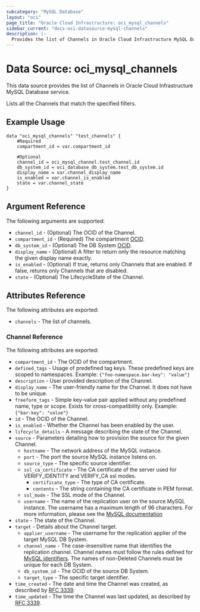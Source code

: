 ```yaml
---
subcategory: "MySQL Database"
layout: "oci"
page_title: "Oracle Cloud Infrastructure: oci_mysql_channels"
sidebar_current: "docs-oci-datasource-mysql-channels"
description: |-
  Provides the list of Channels in Oracle Cloud Infrastructure MySQL Database service
---
```


# Data Source: oci_mysql_channels
This data source provides the list of Channels in Oracle Cloud Infrastructure MySQL Database service.

Lists all the Channels that match the specified filters.

## Example Usage

```hcl
data "oci_mysql_channels" "test_channels" {
	#Required
	compartment_id = var.compartment_id

	#Optional
	channel_id = oci_mysql_channel.test_channel.id
	db_system_id = oci_database_db_system.test_db_system.id
	display_name = var.channel_display_name
	is_enabled = var.channel_is_enabled
	state = var.channel_state
}
```

## Argument Reference

The following arguments are supported:

* `channel_id` - (Optional) The OCID of the Channel.
* `compartment_id` - (Required) The compartment [OCID](https://docs.cloud.oracle.com/iaas/Content/General/Concepts/identifiers.htm).
* `db_system_id` - (Optional) The DB System [OCID](https://docs.cloud.oracle.com/iaas/Content/General/Concepts/identifiers.htm).
* `display_name` - (Optional) A filter to return only the resource matching the given display name exactly.
* `is_enabled` - (Optional) If true, returns only Channels that are enabled. If false, returns only Channels that are disabled. 
* `state` - (Optional) The LifecycleState of the Channel.


## Attributes Reference

The following attributes are exported:

* `channels` - The list of channels.

### Channel Reference

The following attributes are exported:

* `compartment_id` - The OCID of the compartment.
* `defined_tags` - Usage of predefined tag keys. These predefined keys are scoped to namespaces. Example: `{"foo-namespace.bar-key": "value"}` 
* `description` - User provided description of the Channel.
* `display_name` - The user-friendly name for the Channel. It does not have to be unique.
* `freeform_tags` - Simple key-value pair applied without any predefined name, type or scope. Exists for cross-compatibility only. Example: `{"bar-key": "value"}` 
* `id` - The OCID of the Channel.
* `is_enabled` - Whether the Channel has been enabled by the user.
* `lifecycle_details` - A message describing the state of the Channel.
* `source` - Parameters detailing how to provision the source for the given Channel.
	* `hostname` - The network address of the MySQL instance.
	* `port` - The port the source MySQL instance listens on.
	* `source_type` - The specific source identifier.
	* `ssl_ca_certificate` - The CA certificate of the server used for VERIFY_IDENTITY and VERIFY_CA ssl modes.
		* `certificate_type` - The type of CA certificate.
		* `contents` - The string containing the CA certificate in PEM format.
	* `ssl_mode` - The SSL mode of the Channel.
	* `username` - The name of the replication user on the source MySQL instance. The username has a maximum length of 96 characters. For more information, please see the [MySQL documentation](https://dev.mysql.com/doc/refman/8.0/en/change-master-to.html) 
* `state` - The state of the Channel.
* `target` - Details about the Channel target.
	* `applier_username` - The username for the replication applier of the target MySQL DB System.
	* `channel_name` - The case-insensitive name that identifies the replication channel. Channel names must follow the rules defined for [MySQL identifiers](https://dev.mysql.com/doc/refman/8.0/en/identifiers.html). The names of non-Deleted Channels must be unique for each DB System. 
	* `db_system_id` - The OCID of the source DB System.
	* `target_type` - The specific target identifier.
* `time_created` - The date and time the Channel was created, as described by [RFC 3339](https://tools.ietf.org/rfc/rfc3339). 
* `time_updated` - The time the Channel was last updated, as described by [RFC 3339](https://tools.ietf.org/rfc/rfc3339). 

